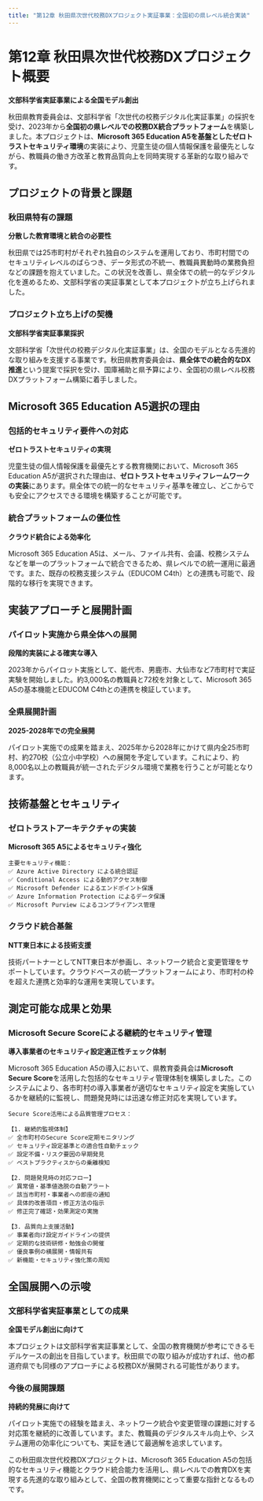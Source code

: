 ```yaml
---
title: "第12章 秋田県次世代校務DXプロジェクト実証事業：全国初の県レベル統合実装"
---
```


# 第12章 秋田県次世代校務DXプロジェクト概要

**文部科学省実証事業による全国モデル創出**

秋田県教育委員会は、文部科学省「次世代の校務デジタル化実証事業」の採択を受け、2023年から**全国初の県レベルでの校務DX統合プラットフォーム**を構築しました。本プロジェクトは、**Microsoft 365 Education A5を基盤としたゼロトラストセキュリティ環境**の実装により、児童生徒の個人情報保護を最優先としながら、教職員の働き方改革と教育品質向上を同時実現する革新的な取り組みです。

## プロジェクトの背景と課題

### 秋田県特有の課題

**分散した教育環境と統合の必要性**

秋田県では25市町村がそれぞれ独自のシステムを運用しており、市町村間でのセキュリティレベルのばらつき、データ形式の不統一、教職員異動時の業務負担などの課題を抱えていました。この状況を改善し、県全体での統一的なデジタル化を進めるため、文部科学省の実証事業として本プロジェクトが立ち上げられました。

### プロジェクト立ち上げの契機

**文部科学省実証事業採択**

文部科学省「次世代の校務デジタル化実証事業」は、全国のモデルとなる先進的な取り組みを支援する事業です。秋田県教育委員会は、**県全体での統合的なDX推進**という提案で採択を受け、国庫補助と県予算により、全国初の県レベル校務DXプラットフォーム構築に着手しました。

## Microsoft 365 Education A5選択の理由

### 包括的セキュリティ要件への対応

**ゼロトラストセキュリティの実現**

児童生徒の個人情報保護を最優先とする教育機関において、Microsoft 365 Education A5が選択された理由は、**ゼロトラストセキュリティフレームワークの実装**にあります。県全体での統一的なセキュリティ基準を確立し、どこからでも安全にアクセスできる環境を構築することが可能です。

### 統合プラットフォームの優位性

**クラウド統合による効率化**

Microsoft 365 Education A5は、メール、ファイル共有、会議、校務システムなどを単一のプラットフォームで統合できるため、県レベルでの統一運用に最適です。また、既存の校務支援システム（EDUCOM C4th）との連携も可能で、段階的な移行を実現できます。

## 実装アプローチと展開計画

### パイロット実施から県全体への展開

**段階的実装による確実な導入**

2023年からパイロット実施として、能代市、男鹿市、大仙市など7市町村で実証実験を開始しました。約3,000名の教職員と72校を対象として、Microsoft 365 A5の基本機能とEDUCOM C4thとの連携を検証しています。

### 全県展開計画

**2025-2028年での完全展開**

パイロット実施での成果を踏まえ、2025年から2028年にかけて県内全25市町村、約270校（公立小中学校）への展開を予定しています。これにより、約8,000名以上の教職員が統一されたデジタル環境で業務を行うことが可能となります。

## 技術基盤とセキュリティ

### ゼロトラストアーキテクチャの実装

**Microsoft 365 A5によるセキュリティ強化**

```
主要セキュリティ機能：
✅ Azure Active Directory による統合認証
✅ Conditional Access による動的アクセス制御
✅ Microsoft Defender によるエンドポイント保護
✅ Azure Information Protection によるデータ保護
✅ Microsoft Purview によるコンプライアンス管理
```

### クラウド統合基盤

**NTT東日本による技術支援**

技術パートナーとしてNTT東日本が参画し、ネットワーク統合と変更管理をサポートしています。クラウドベースの統一プラットフォームにより、市町村の枠を超えた連携と効率的な運用を実現しています。

## 測定可能な成果と効果

### Microsoft Secure Scoreによる継続的セキュリティ管理

**導入事業者のセキュリティ設定適正性チェック体制**

Microsoft 365 Education A5の導入において、県教育委員会は**Microsoft Secure Score**を活用した包括的なセキュリティ管理体制を構築しました。このシステムにより、各市町村の導入事業者が適切なセキュリティ設定を実施しているかを継続的に監視し、問題発見時には迅速な修正対応を実現しています。

```
Secure Score活用による品質管理プロセス：

【1. 継続的監視体制】
✅ 全市町村のSecure Score定期モニタリング
✅ セキュリティ設定基準との適合性自動チェック
✅ 設定不備・リスク要因の早期発見
✅ ベストプラクティスからの乗離検知

【2. 問題発見時の対応フロー】
✅ 異常値・基準値逸脱の自動アラート
✅ 該当市町村・事業者への即座の通知
✅ 具体的改善項目・修正方法の指示
✅ 修正完了確認・効果測定の実施

【3. 品質向上支援活動】
✅ 事業者向け設定ガイドラインの提供
✅ 定期的な技術研修・勉強会の開催
✅ 優良事例の横展開・情報共有
✅ 新機能・セキュリティ強化策の周知
```

## 全国展開への示唆

### 文部科学省実証事業としての成果

**全国モデル創出に向けて**

本プロジェクトは文部科学省実証事業として、全国の教育機関が参考にできるモデルケースの創出を目指しています。秋田県での取り組みが成功すれば、他の都道府県でも同様のアプローチによる校務DXが展開される可能性があります。

### 今後の展開課題

**持続的発展に向けて**

パイロット実施での経験を踏まえ、ネットワーク統合や変更管理の課題に対する対応策を継続的に改善しています。また、教職員のデジタルスキル向上や、システム運用の効率化についても、実証を通じて最適解を追求しています。

この秋田県次世代校務DXプロジェクトは、Microsoft 365 Education A5の包括的なセキュリティ機能とクラウド統合能力を活用し、県レベルでの教育DXを実現する先進的な取り組みとして、全国の教育機関にとって重要な指針となるものです。